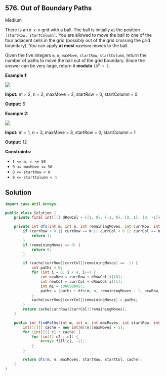 ## 576\. Out of Boundary Paths

Medium

There is an `m x n` grid with a ball. The ball is initially at the position `[startRow, startColumn]`. You are allowed to move the ball to one of the four adjacent cells in the grid (possibly out of the grid crossing the grid boundary). You can apply **at most** `maxMove` moves to the ball.

Given the five integers `m`, `n`, `maxMove`, `startRow`, `startColumn`, return the number of paths to move the ball out of the grid boundary. Since the answer can be very large, return it **modulo** <code>10<sup>9</sup> + 7</code>.

**Example 1:**

![](https://assets.leetcode.com/uploads/2021/04/28/out_of_boundary_paths_1.png)

**Input:** m = 2, n = 2, maxMove = 2, startRow = 0, startColumn = 0

**Output:** 6

**Example 2:**

![](https://assets.leetcode.com/uploads/2021/04/28/out_of_boundary_paths_2.png)

**Input:** m = 1, n = 3, maxMove = 3, startRow = 0, startColumn = 1

**Output:** 12

**Constraints:**

*   `1 <= m, n <= 50`
*   `0 <= maxMove <= 50`
*   `0 <= startRow < m`
*   `0 <= startColumn < n`

## Solution

```java
import java.util.Arrays;

public class Solution {
    private final int[][] dRowCol = {{1, 0}, {-1, 0}, {0, 1}, {0, -1}};

    private int dfs(int m, int n, int remainingMoves, int currRow, int currCol, int[][][] cache) {
        if (currRow < 0 || currRow == m || currCol < 0 || currCol == n) {
            return 1;
        }
        if (remainingMoves == 0) {
            return 0;
        }

        if (cache[currRow][currCol][remainingMoves] == -1) {
            int paths = 0;
            for (int i = 0; i < 4; i++) {
                int newRow = currRow + dRowCol[i][0];
                int newCol = currCol + dRowCol[i][1];
                int m1 = 1000000007;
                paths = (paths + dfs(m, n, remainingMoves - 1, newRow, newCol, cache)) % m1;
            }
            cache[currRow][currCol][remainingMoves] = paths;
        }
        return cache[currRow][currCol][remainingMoves];
    }

    public int findPaths(int m, int n, int maxMoves, int startRow, int startCol) {
        int[][][] cache = new int[m][n][maxMoves + 1];
        for (int[][] c1 : cache) {
            for (int[] c2 : c1) {
                Arrays.fill(c2, -1);
            }
        }

        return dfs(m, n, maxMoves, startRow, startCol, cache);
    }
}
```